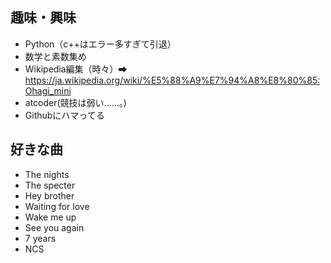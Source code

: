 ## 趣味・興味
- Python（c++はエラー多すぎて引退）
- 数学と素数集め 
- Wikipedia編集（時々）➡ https://ja.wikipedia.org/wiki/%E5%88%A9%E7%94%A8%E8%80%85:Ohagi_mini
- atcoder(競技は弱い……。)
- Githubにハマってる


## 好きな曲
- The nights
- The specter
- Hey brother
- Waiting for love
- Wake me up
- See you again
- 7 years
- NCS

